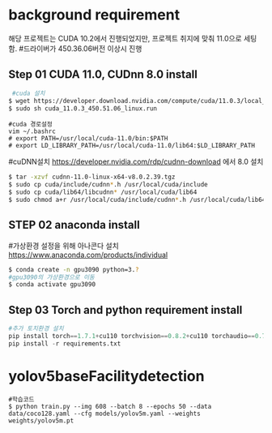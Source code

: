 ﻿# background requirement 
 해당 프로젝트는 CUDA 10.2에서 진행되었지만, 프로젝트 취지에 맞춰 11.0으로 세팅함. 
#드라이버가 450.36.06버전 이상시 진행

## Step 01 CUDA 11.0, CUDnn 8.0 install
```bash
 #cuda 설치
$ wget https://developer.download.nvidia.com/compute/cuda/11.0.3/local_installers/cuda_11.0.3_450.51.06_linux.run
$ sudo sh cuda_11.0.3_450.51.06_linux.run
```
```
#cuda 경로설정
vim ~/.bashrc
# export PATH=/usr/local/cuda-11.0/bin:$PATH
# export LD_LIBRARY_PATH=/usr/local/cuda-11.0/lib64:$LD_LIBRARY_PATH
```

#cuDNN설치
https://developer.nvidia.com/rdp/cudnn-download 에서 8.0 설치


```bash
$ tar -xzvf cudnn-11.0-linux-x64-v8.0.2.39.tgz
$ sudo cp cuda/include/cudnn*.h /usr/local/cuda/include
$ sudo cp cuda/lib64/libcudnn* /usr/local/cuda/lib64
$ sudo chmod a+r /usr/local/cuda/include/cudnn*.h /usr/local/cuda/lib64/libcudnn*
```

## STEP 02 anaconda install
#가상환경 설정을 위해 아나콘다 설치 
https://www.anaconda.com/products/individual
```bash
$ conda create -n gpu3090 python=3.? 
#gpu3090의 가상환경으로 이동
$ conda activate gpu3090
```

## Step 03 Torch and python requirement install
``` python
#추가 토치환경 설치
pip install torch==1.7.1+cu110 torchvision==0.8.2+cu110 torchaudio==0.7.2 -f 
pip install -r requirements.txt
```

# yolov5baseFacilitydetection
```
#학습코드
$ python train.py --img 608 --batch 8 --epochs 50 --data data/coco128.yaml --cfg models/yolov5m.yaml --weights weights/yolov5m.pt

```
